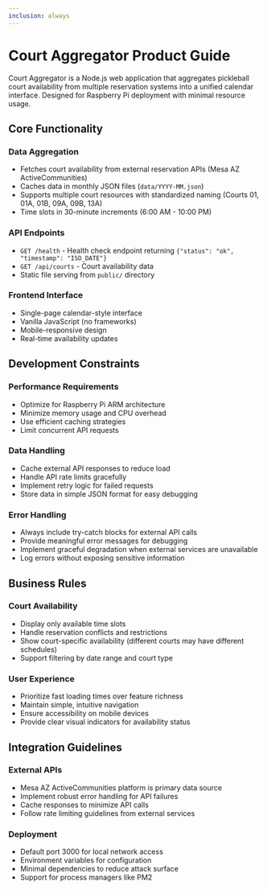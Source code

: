 ```yaml
---
inclusion: always
---
```


# Court Aggregator Product Guide

Court Aggregator is a Node.js web application that aggregates pickleball court availability from multiple reservation systems into a unified calendar interface. Designed for Raspberry Pi deployment with minimal resource usage.

## Core Functionality

### Data Aggregation
- Fetches court availability from external reservation APIs (Mesa AZ ActiveCommunities)
- Caches data in monthly JSON files (`data/YYYY-MM.json`)
- Supports multiple court resources with standardized naming (Courts 01, 01A, 01B, 09A, 09B, 13A)
- Time slots in 30-minute increments (6:00 AM - 10:00 PM)

### API Endpoints
- `GET /health` - Health check endpoint returning `{"status": "ok", "timestamp": "ISO_DATE"}`
- `GET /api/courts` - Court availability data
- Static file serving from `public/` directory

### Frontend Interface
- Single-page calendar-style interface
- Vanilla JavaScript (no frameworks)
- Mobile-responsive design
- Real-time availability updates

## Development Constraints

### Performance Requirements
- Optimize for Raspberry Pi ARM architecture
- Minimize memory usage and CPU overhead
- Use efficient caching strategies
- Limit concurrent API requests

### Data Handling
- Cache external API responses to reduce load
- Handle API rate limits gracefully
- Implement retry logic for failed requests
- Store data in simple JSON format for easy debugging

### Error Handling
- Always include try-catch blocks for external API calls
- Provide meaningful error messages for debugging
- Implement graceful degradation when external services are unavailable
- Log errors without exposing sensitive information

## Business Rules

### Court Availability
- Display only available time slots
- Handle reservation conflicts and restrictions
- Show court-specific availability (different courts may have different schedules)
- Support filtering by date range and court type

### User Experience
- Prioritize fast loading times over feature richness
- Maintain simple, intuitive navigation
- Ensure accessibility on mobile devices
- Provide clear visual indicators for availability status

## Integration Guidelines

### External APIs
- Mesa AZ ActiveCommunities platform is primary data source
- Implement robust error handling for API failures
- Cache responses to minimize API calls
- Follow rate limiting guidelines from external services

### Deployment
- Default port 3000 for local network access
- Environment variables for configuration
- Minimal dependencies to reduce attack surface
- Support for process managers like PM2